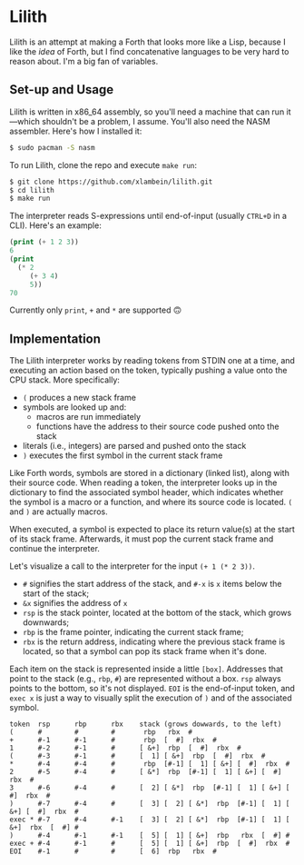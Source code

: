 # Lilith

Lilith is an attempt at making a Forth that looks more like a Lisp, because I like the _idea_ of Forth, but I find concatenative languages to be very hard to reason about.  I'm a big fan of variables.


## Set-up and Usage

Lilith is written in x86_64 assembly, so you'll need a machine that can run it—which shouldn't be a problem, I assume.  You'll also need the NASM assembler.  Here's how I installed it:

```bash
$ sudo pacman -S nasm
```

To run Lilith, clone the repo and execute `make run`:

```bash
$ git clone https://github.com/xlambein/lilith.git
$ cd lilith
$ make run
```

The interpreter reads S-expressions until end-of-input (usually `CTRL+D` in a CLI).  Here's an example:

```lisp
(print (+ 1 2 3))
6
(print
  (* 2
     (+ 3 4)
     5))
70
```

Currently only `print`, `+` and `*` are supported 🙃


## Implementation

The Lilith interpreter works by reading tokens from STDIN one at a time, and executing an action based on the token, typically pushing a value onto the CPU stack.  More specifically:

- `(` produces a new stack frame
- symbols are looked up and:
  - macros are run immediately
  - functions have the address to their source code pushed onto the stack
- literals (i.e., integers) are parsed and pushed onto the stack
- `)` executes the first symbol in the current stack frame

Like Forth words, symbols are stored in a dictionary (linked list), along with their source code.  When reading a token, the interpreter looks up in the dictionary to find the associated symbol header, which indicates whether the symbol is a macro or a function, and where its source code is located.  `(` and `)` are actually macros.

When executed, a symbol is expected to place its return value(s) at the start of its stack frame.  Afterwards, it must pop the current stack frame and continue the interpreter.

Let's visualize a call to the interpreter for the input `(+ 1 (* 2 3))`.  

- `#` signifies the start address of the stack, and `#-x` is `x` items below the start of the stack;
- `&x` signifies the address of `x`
- `rsp` is the stack pointer, located at the bottom of the stack, which grows downwards;
- `rbp` is the frame pointer, indicating the current stack frame;
- `rbx` is the return address, indicating where the previous stack frame is located, so that a symbol can pop its stack frame when it's done.

Each item on the stack is represented inside a little `[box]`.  Addresses that point to the stack (e.g., `rbp`, `#`) are represented without a box.  `rsp` always points to the bottom, so it's not displayed.  `EOI` is the end-of-input token, and `exec x` is just a way to visually split the execution of `)` and of the associated symbol.

```
token  rsp      rbp      rbx    stack (grows dowwards, to the left)
(      #        #        #       rbp   rbx  #
+      #-1      #-1      #       rbp  [  #]  rbx  #
1      #-2      #-1      #      [ &+]  rbp  [  #]  rbx  #
(      #-3      #-1      #      [  1] [ &+]  rbp  [  #]  rbx  #
*      #-4      #-4      #       rbp  [#-1] [  1] [ &+] [  #]  rbx  #
2      #-5      #-4      #      [ &*]  rbp  [#-1] [  1] [ &+] [  #]  rbx  #
3      #-6      #-4      #      [  2] [ &*]  rbp  [#-1] [  1] [ &+] [  #]  rbx  #
)      #-7      #-4      #      [  3] [  2] [ &*]  rbp  [#-1] [  1] [ &+] [  #]  rbx  #
exec * #-7      #-4      #-1    [  3] [  2] [ &*]  rbp  [#-1] [  1] [ &+]  rbx  [  #] #
)      #-4      #-1      #-1    [  5] [  1] [ &+]  rbp   rbx  [  #] #
exec + #-4      #-1      #      [  5] [  1] [ &+]  rbp  [  #]  rbx  #
EOI    #-1      #        #      [  6]  rbp   rbx  #
```


